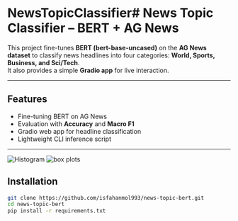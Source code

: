 # NewsTopicClassifier#  News Topic Classifier – BERT + AG News

This project fine-tunes **BERT (bert-base-uncased)** on the **AG News dataset** to classify news headlines into four categories: **World, Sports, Business, and Sci/Tech**.  
It also provides a simple **Gradio app** for live interaction.

---

##  Features
- Fine-tuning BERT on AG News
- Evaluation with **Accuracy** and **Macro F1**
- Gradio web app for headline classification
- Lightweight CLI inference script

---

 ![Histogram](histogram.png)
 ![box plots](box-plots.png)


##  Installation
```bash
git clone https://github.com/isfahanmol993/news-topic-bert.git
cd news-topic-bert
pip install -r requirements.txt








